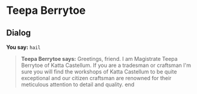 # Teepa Berrytoe


## Dialog

**You say:** `hail`



>**Teepa Berrytoe says:** Greetings, friend. I am Magistrate Teepa Berrytoe of Katta Castellum. If you are a tradesman or craftsman I'm sure you will find the workshops of Katta Castellum to be quite exceptional and our citizen craftsman are renowned for their meticulous attention to detail and quality.
end
